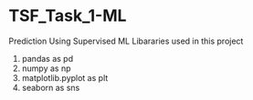 # TSF_Task_1-ML
Prediction Using Supervised ML
Libararies used in this project
1. pandas as pd
2. numpy as np
3. matplotlib.pyplot as plt
4. seaborn as sns
